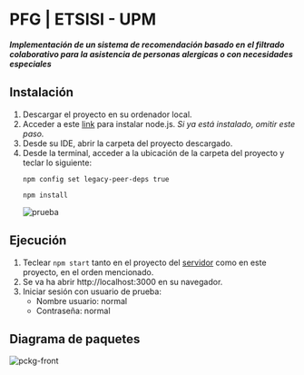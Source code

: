 # PFG | ETSISI - UPM 
***Implementación de un sistema de recomendación basado en el filtrado colaborativo para la asistencia de personas alergicas o con necesidades especiales***

## Instalación
1. Descargar el proyecto en su ordenador local.
2. Acceder a este [link](https://nodejs.org/es/download) para instalar node.js.  *Si ya está instalado, omitir este paso.*
3. Desde su IDE, abrir la carpeta del proyecto descargado.
4. Desde la terminal, acceder a la ubicación de la carpeta del proyecto y teclar lo siguiente:
    ```
    npm config set legacy-peer-deps true
    ```   
    ```
    npm install
   
    ``` 
    ![prueba](https://github.com/SoniaZhang9/bimbles-front/assets/78765878/265435a9-4e1a-4996-a7d7-eab0fee39bcf)
## Ejecución

1. Teclear `npm start` tanto en el proyecto del [servidor](https://github.com/SoniaZhang9/bimbles-api) como en este proyecto, en el orden mencionado.
2. Se va ha abrir http://localhost:3000 en su navegador.
3. Iniciar sesión con usuario de prueba: 
   - Nombre usuario: normal
   - Contraseña: normal
   
   
## Diagrama de paquetes

![pckg-front](https://github.com/SoniaZhang9/bimbles-front/assets/78765878/418fd462-1d4c-4a0d-a7a4-0d240c129637)
